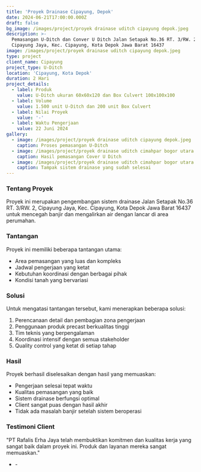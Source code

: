 ```yaml
---
title: 'Proyek Drainase Cipayung, Depok'
date: 2024-06-21T17:00:00.000Z
draft: false
bg_image: /images/project/proyek drainase uditch cipayung depok.jpeg
description: >-
  Pemasangan U-Ditch dan Conver U Ditch Jalan Setapak No.36 RT. 3/RW. 2,
  Cipayung Jaya, Kec. Cipayung, Kota Depok Jawa Barat 16437
image: /images/project/proyek drainase uditch cipayung depok.jpeg
type: project
client_name: Cipayung
project_type: U-Ditch
location: 'Cipayung, Kota Depok'
duration: 2 Hari
project_details:
  - label: Produk
    value: U-Ditch ukuran 60x60x120 dan Box Culvert 100x100x100
  - label: Volume
    value: 1.500 unit U-Ditch dan 200 unit Box Culvert
  - label: Nilai Proyek
    value: '-'
  - label: Waktu Pengerjaan
    value: 22 Juni 2024
gallery:
  - image: /images/project/proyek drainase uditch cipayung depok.jpeg
    caption: Proses pemasangan U-Ditch
  - image: /images/project/proyek drainase uditch cimahpar bogor utara.jpeg
    caption: Hasil pemasangan Cover U Ditch
  - image: /images/project/proyek drainase uditch cimahpar bogor utara.jpeg
    caption: Tampak sistem drainase yang sudah selesai
---
```


### Tentang Proyek

Proyek ini merupakan pengembangan sistem drainase Jalan Setapak No.36 RT. 3/RW. 2, Cipayung Jaya, Kec. Cipayung, Kota Depok Jawa Barat 16437 untuk mencegah banjir dan mengalirkan air dengan lancar di area perumahan.

### Tantangan

Proyek ini memiliki beberapa tantangan utama:

* Area pemasangan yang luas dan kompleks
* Jadwal pengerjaan yang ketat
* Kebutuhan koordinasi dengan berbagai pihak
* Kondisi tanah yang bervariasi

### Solusi

Untuk mengatasi tantangan tersebut, kami menerapkan beberapa solusi:

1. Perencanaan detail dan pembagian zona pengerjaan
2. Penggunaan produk precast berkualitas tinggi
3. Tim teknis yang berpengalaman
4. Koordinasi intensif dengan semua stakeholder
5. Quality control yang ketat di setiap tahap

### Hasil

Proyek berhasil diselesaikan dengan hasil yang memuaskan:

* Pengerjaan selesai tepat waktu
* Kualitas pemasangan yang baik
* Sistem drainase berfungsi optimal
* Client sangat puas dengan hasil akhir
* Tidak ada masalah banjir setelah sistem beroperasi

### Testimoni Client

"PT Rafalis Erha Jaya telah membuktikan komitmen dan kualitas kerja yang sangat baik dalam proyek ini. Produk dan layanan mereka sangat memuaskan."

* \-
